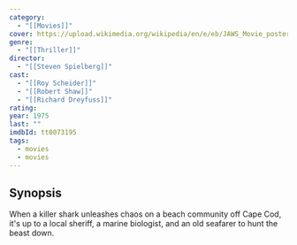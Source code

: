 ```yaml
---
category:
  - "[[Movies]]"
cover: https://upload.wikimedia.org/wikipedia/en/e/eb/JAWS_Movie_poster.jpg
genre:
  - "[[Thriller]]"
director:
  - "[[Steven Spielberg]]"
cast:
  - "[[Roy Scheider]]"
  - "[[Robert Shaw]]"
  - "[[Richard Dreyfuss]]"
rating: 
year: 1975
last: ""
imdbId: tt0073195
tags:
  - movies
  - movies
---
```

## Synopsis
When a killer shark unleashes chaos on a beach community off Cape Cod, it's up to a local sheriff, a marine biologist, and an old seafarer to hunt the beast down.